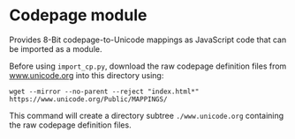 # Codepage module

Provides 8-Bit codepage-to-Unicode mappings as JavaScript code that can be imported as a module.

Before using `import_cp.py`, download the raw codepage definition files from www.unicode.org into this directory using:

    wget --mirror --no-parent --reject "index.html*" https://www.unicode.org/Public/MAPPINGS/

This command will create a directory subtree `./www.unicode.org` containing the raw codepage definition files.
